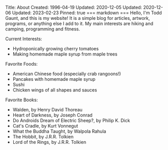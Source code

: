 Title: About
Created: 1996-04-19
Updated: 2020-12-05
Updated: 2020-12-06
Updated: 2023-02-23
Pinned: true
=== markdown ===
Hello, I'm Todd Gaunt, and this is my website! It is a simple blog for
articles, artwork, programs, or anything else I add to it. My main interests
are hiking and camping, programming and fitness.

Current Interests:

- Hydroponically growing cherry tomatoes
- Making homemade maple syrup from maple trees

Favorite Foods:

- American Chinese food (especially crab rangoons!)
- Pancakes with homemade maple syrup
- Sushi
- Chicken wings of all shapes and sauces

Favorite Books:

- Walden, by Henry David Thoreau
- Heart of Darkness, by Joseph Conrad
- Do Androids Dream of Electric Sheep?, by Philip K. Dick
- Cat's Cradle, by Kurt Vonnegut
- What the Buddha Taught, by Walpola Rahula
- The Hobbit, by J.R.R. Tolkien
- Lord of the Rings, by J.R.R. Tolkien
